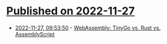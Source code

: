 # [Published on 2022-11-27](index.md)

* [2022-11-27, 09:53:50](https://news.ycombinator.com/item?id=33761756) - [WebAssembly: TinyGo vs. Rust vs. AssemblyScript](https://ecostack.dev/posts/wasm-tinygo-vs-rust-vs-assemblyscript/)
